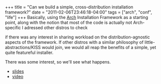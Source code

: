 +++
title = "Can we build a simple, cross-distribution installation framework?"
date = "2011-02-06T23:46:18-04:00"
tags = ["arch", "conf", "life"]
+++
Basically, using the <a href="http://www.archlinux.org/">Arch</a> Installation Framework as a starting point, along with the notion that most of the code is actually not Arch-specific I adressed other distros to check

if there was any interest in sharing workload on the distribution-agnostic aspects of the framework. If other distros with a similar philosophy of little-abstractions/KISS would join, we would all reap the benefits of a simple, yet quite featureful installer.

There was some interest, so we'll see what happens.

<ul>

<li><a href="/files/lif.pdf">slides</a></li>

<li><a href="http://www.youtube.com/watch?v=83xBdlbGHdI">video</a></li>

</ul>
